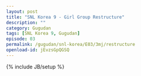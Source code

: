 ```yaml
---
layout: post
title: "SNL Korea 9 - Girl Group Restructure"
description: ""
category: Gugudan
tags: [SNL Korea 9, Gugudan]
episode: 03
permalink: /gugudan/snl-korea/E03/3mj/restructure
openload-id: jEvzsGpQGSQ
---
```

{% include JB/setup %}
